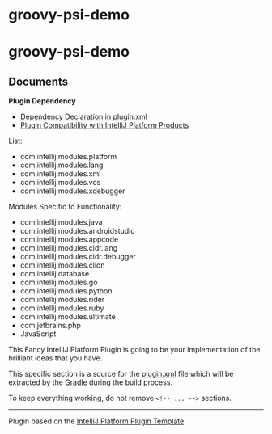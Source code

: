 # groovy-psi-demo

# groovy-psi-demo

## Documents


**Plugin Dependency**

 - [Dependency Declaration in plugin.xml](https://jetbrains.org/intellij/sdk/docs/basics/plugin_structure/plugin_dependencies.html#2-project-setup)
 - [Plugin Compatibility with IntelliJ Platform Products](https://jetbrains.org/intellij/sdk/docs/basics/getting_started/plugin_compatibility.html)

List:

 - com.intellij.modules.platform
 - com.intellij.modules.lang
 - com.intellij.modules.xml
 - com.intellij.modules.vcs
 - com.intellij.modules.xdebugger

Modules Specific to Functionality:

 - com.intellij.modules.java
 - com.intellij.modules.androidstudio
 - com.intellij.modules.appcode
 - com.intellij.modules.cidr.lang
 - com.intellij.modules.cidr.debugger
 - com.intellij.modules.clion
 - com.intellij.database
 - com.intellij.modules.go
 - com.intellij.modules.python
 - com.intellij.modules.rider
 - com.intellij.modules.ruby
 - com.intellij.modules.ultimate
 - com.jetbrains.php
 - JavaScript

<!-- Plugin description -->
This Fancy IntelliJ Platform Plugin is going to be your implementation of the brilliant ideas that you have.

This specific section is a source for the [plugin.xml](/src/main/resources/META-INF/plugin.xml) file which will be
extracted by the [Gradle](/build.gradle.kts) during the build process.

To keep everything working, do not remove `<!-- ... -->` sections.
<!-- Plugin description end -->


---
Plugin based on the [IntelliJ Platform Plugin Template][template].

[template]: https://github.com/JetBrains/intellij-platform-plugin-template
